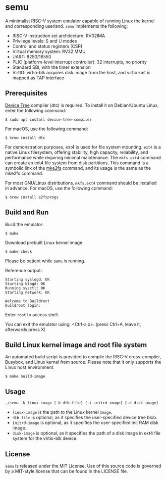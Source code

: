 # semu

A minimalist RISC-V system emulator capable of running Linux the kernel and corresponding userland.
`semu` implements the following:
- RISC-V instruction set architecture: RV32IMA
- Privilege levels: S and U modes
- Control and status registers (CSR)
- Virtual memory system: RV32 MMU
- UART: 8250/16550
- PLIC (platform-level interrupt controller): 32 interrupts, no priority
- Standard SBI, with the timer extension
- VirtIO: virtio-blk acquires disk image from the host, and virtio-net is mapped as TAP interface

## Prerequisites

[Device Tree](https://www.kernel.org/doc/html/latest/devicetree/) compiler (dtc) is required.
To install it on Debian/Ubuntu Linux, enter the following command:
```shell
$ sudo apt install device-tree-compiler
```

For macOS, use the following command:
```shell
$ brew install dtc
```

For demonstration purposes, ext4 is used for file system mounting.
`ext4` is a native Linux filesystem, offering stability, high capacity, reliability,
and performance while requiring minimal maintenance. The `mkfs.ext4` command can
create an ext4 file system from disk partitions. This command is a symbolic link of
the [mke2fs](https://man7.org/linux/man-pages/man8/mke2fs.8.html) command, and its
usage is the same as the mke2fs command.

For most GNU/Linux distributions, `mkfs.ext4` command should be installed in advance.
For macOS, use the following command:
```
$ brew install e2fsprogs
```

## Build and Run

Build the emulator:
```shell
$ make
```

Download prebuilt Linux kernel image:
```shell
$ make check
```

Please be patient while `semu` is running.

Reference output:
```
Starting syslogd: OK
Starting klogd: OK
Running sysctl: OK
Starting network: OK

Welcome to Buildroot
buildroot login:
```

Enter `root` to access shell.

You can exit the emulator using: \<Ctrl-a x\>. (press Ctrl+A, leave it, afterwards press X)

## Build Linux kernel image and root file system

An automated build script is provided to compile the RISC-V cross-compiler, Busybox, and Linux kernel from source.
Please note that it only supports the Linux host environment.

```shell
$ make build-image
```

## Usage

```
./semu -k linux-image [-b dtb-file] [-i initrd-image] [-d disk-image]
```

* `linux-image` is the path to the Linux kernel `Image`.
* `dtb-file` is optional, as it specifies the user-specified device tree blob.
* `initrd-image` is optional, as it specifies the user-specified init RAM disk image.
* `disk-image` is optional, as it specifies the path of a disk image in ext4 file system for the virtio-blk device.

## License

`semu` is released under the MIT License.
Use of this source code is governed by a MIT-style license that can be found in the LICENSE file.
